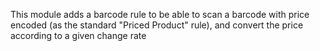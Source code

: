 This module adds a barcode rule to be able to scan a barcode with price encoded (as the standard "Priced Product" rule), and convert the price according to a given change rate
